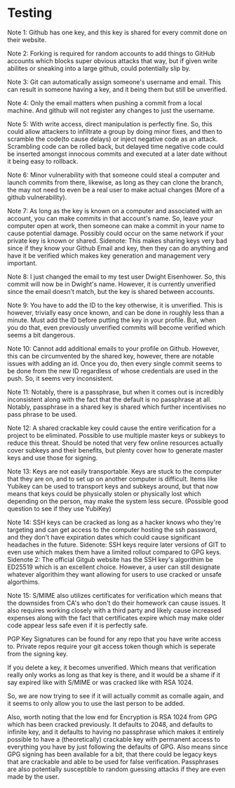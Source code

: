 # Testing

Note 1: Github has one key, and this key is shared for every commit done on their website.

Note 2: Forking is required for random accounts to add things to GitHub accounts which blocks super obvious attacks that way, but if given write abilites or sneaking into a large github, could potentially slip by.

Note 3: Git can automatically assign someone's username and email. 
This can result in someone having a key, and it being them but still be unverified.

Note 4: Only the email matters when pushing a commit from a local machine. 
And github will not register any changes to just the username.

Note 5: With write access, direct manipulation is perfectly fine. 
So, this could allow attackers to infiltrate a group by doing minor fixes, and then to scramble the code(to cause delays) or inject negative code as an attack. 
Scrambling code can be rolled back, but delayed time negative code could be inserted amongst innocous commits and executed at a later date without it being easy to rollback.

Note 6: Minor vulnerability with that someone could steal a computer and launch commits from there, likewise, as long as they can clone the branch, the may not need to even be a real user to make actual changes (More of a github vulnerability).

Note 7: As long as the key is known on a computer and associated with an account, you can make commits in that account's name. 
So, leave your computer open at work, then someone can make a commit in your name to cause potential damage.
Possibly could occur on the same network if your private key is known or shared.
Sidenote: This makes sharing keys very bad since if they know your Github Email and key, then they can do anything and have it be verified which makes key generation and management very important.

Note 8: I just changed the email to my test user Dwight Eisenhower. 
So, this commit will now be in Dwight's name. 
However, it is currently unverified since the email doesn't match, but the key is shared between accounts.

Note 9: You have to add the ID to the key otherwise, it is unverified. 
This is however, trivially easy once known, and can be done in roughly less than a minute. 
Must add the ID before putting the key in your profile. 
But, when you do that, even previously unverified commits will become verified which seems a bit dangerous.

Note 10: Cannot add additional emails to your profile on Github. 
However, this can be circumvented by the shared key, however, there are notable issues with adding an id. 
Once you do, then every single commit seems to be done from the new ID regardless of whose credentials are used in the push. So, it seems very inconsistent.

Note 11: Notably, there is a passphrase, but when it comes out is incredibly inconsistent along with the fact that the default is no passphrase at all. 
Notably, passphrase in a shared key is shared which further incentivises no pass phrase to be used.

Note 12: A shared crackable key could cause the entire verification for a project to be eliminated. 
Possible to use multiple master keys or subkeys to reduce this threat.
Should be noted that very few online resources actually cover subkeys and their benefits, but plenty cover how to generate master keys and use those for signing.

Note 13: Keys are not easily transportable. 
Keys are stuck to the computer that they are on, and to set up on another computer is difficult.
Items like Yubikey can be used to transport keys and subkeys around, but that now means that keys could be physically stolen or physically lost which depending on the person, may make the system less secure.
(Possible good question to see if they use YubiKey)

Note 14: SSH keys can be cracked as long as a hacker knows who they're targeting and can get access to the computer hosting the ssh password, and they don't have expiration dates which could cause significant headaches in the future.
Sidenote: SSH keys require later versions of GIT to even use which makes them have a limited rollout compared to GPG keys.
Sidenote 2: The official Gitgub website has the SSH key's algorithim be ED25519 which is an excellent choice. 
However, a user can still designate whatever algorithim they want allowing for users to use cracked or unsafe algorthims.

Note 15: S/MIME also utilizes certificates for verification which means that the downsides from CA's who don't do their homework can cause issues.
It also requires working closely with a third party and likely cause increased expenses along with the fact that certificates expire which may make older code appear less safe even if it is perfectly safe.

PGP Key Signatures can be found for any repo that you have write access to. Private repos require your git access token though which is seperate from the signing key.

If you delete a key, it becomes unverified. Which means that verification really only works as long as that key is there, and it would be a shame if it say expired like with S/MIME or was cracked like with RSA 1024.

So, we are now trying to see if it will actually commit as comalle again, and it seems to only allow you to use the last person to be added.

Also, worth noting that the low end for Encryption is RSA 1024 from GPG which has been cracked previously. 
It defaults to 2048, and defaults to infinite key, and it defaults to having no passphrase which makes it entirely possible to have a (theoretically) crackable key with permanent access to everything you have by just following the defaults of GPG. 
Also means since GPG signing has been available for a bit, that there could be legacy keys that are crackable and able to be used for false verification.
Passphrases are also potentially susceptible to random guessing attacks if they are even made by the user. 
